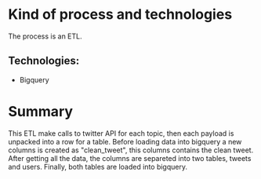 # Kind of process and technologies
The process is an ETL.

## Technologies:
- Bigquery

# Summary
This ETL make calls to twitter API for each topic, then each payload is unpacked into a row for a table.
Before loading data into bigquery a new columns is created as "clean_tweet", this columns contains the clean tweet.
After getting all the data, the columns are separeted into two tables, tweets and users.
Finally, both tables are loaded into bigquery.